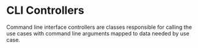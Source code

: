 ﻿# CLI Controllers

Command line interface controllers are classes responsible for calling the use cases with 
command line arguments mapped to data needed by use case.